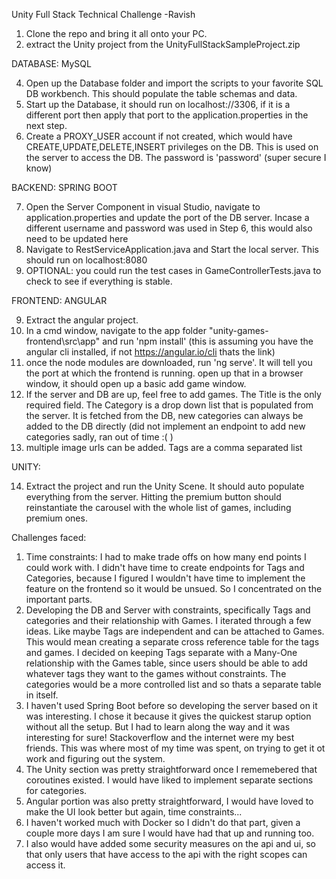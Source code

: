 Unity Full Stack Technical Challenge -Ravish

1. Clone the repo and bring it all onto your PC.
2. extract the Unity project from the UnityFullStackSampleProject.zip

DATABASE: MySQL

4. Open up the Database folder and import the scripts to your favorite SQL DB workbench. This should populate the table schemas and data.
5. Start up the Database, it should run on localhost://3306, if it is a different port then apply that port to the application.properties in the next step.
6. Create a PROXY_USER account if not created, which would have CREATE,UPDATE,DELETE,INSERT privileges on the DB. This is used on the server to access the DB. The password is 'password' (super secure I know) 

BACKEND: SPRING BOOT

7. Open the Server Component in visual Studio, navigate to application.properties and update the port of the DB server. Incase a different username and password was used in Step 6, this would also need to be updated here
8. Navigate to RestServiceApplication.java and Start the local server. This should run on localhost:8080
9. OPTIONAL: you could run the test cases in GameControllerTests.java to check to see if everything is stable. 

FRONTEND: ANGULAR

9. Extract the angular project. 
11. In a cmd window, navigate to the app folder "unity-games-frontend\src\app\" and run 'npm install' (this is assuming you have the angular cli installed, if not https://angular.io/cli thats the link)
12. once the node modules are downloaded, run 'ng serve'. It will tell you the port at which the frontend is running. open up that in a browser window, it should open up a basic add game window.
13. If the server and DB are up, feel free to add games. The Title is the only required field. The Category is a drop down list that is populated from the server. It is fetched from the DB, new categories can always be added to the DB directly (did not implement an endpoint to add new categories sadly, ran out of time :( )
14. multiple image urls can be added. Tags are a comma separated list

UNITY:

14. Extract the project and run the Unity Scene. It should auto populate everything from the server. Hitting the premium button should reinstantiate the carousel with the whole list of games, including premium ones. 


Challenges faced:
1. Time constraints: I had to make trade offs on how many end points I could work with. I didn't have time to create endpoints for Tags and Categories, because I figured I wouldn't have time to implement the feature on the frontend so it would be unsued. So I concentrated on the important parts.
2. Developing the DB and Server with constraints, specifically Tags and categories and their relationship with Games. I iterated through a few ideas. Like maybe Tags are independent and can be attached to Games. This would mean creating a separate cross reference table for the tags and games. I decided on keeping Tags separate with a Many-One relationship with the Games table, since users should be able to add whatever tags they want to the games without constraints. The categories would be a more controlled list and so thats a separate table in itself.
3. I haven't used Spring Boot before so developing the server based on it was interesting. I chose it because it gives the quickest starup option without all the setup. But I had to learn along the way and it was interesting for sure! Stackoverflow and the internet were my best friends. This was where most of my time was spent, on trying to get it ot work and figuring out the system. 
4. The Unity section was pretty straightforward once I rememebered that coroutines existed. I would have liked to implement separate sections for categories. 
5. Angular portion was also pretty straightforward, I would have loved to make the UI look better but again, time constraints... 
6. I haven't worked much with Docker so I didn't do that part, given a couple more days I am sure I would have had that up and running too. 
7. I also would have added some security measures on the api and ui, so that only users that have access to the api with the right scopes can access it. 
